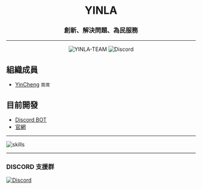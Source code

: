 <h1 align="center">YINLA</h1>

<h3 align="center">創新、解決問題、為民服務</h3>

---
<p align="center"> <img src="https://komarev.com/ghpvc/?username=YINLA-TEAM&label=views&color=8cff00&style=flat-square" alt="YINLA-TEAM" /> <img alt="Discord" src="https://img.shields.io/discord/1031159028505641011?style=flat-square"> </p>

## **組織成員**

- [YinCheng](https://github.com/YinCheng0106) `首席` 

## **目前開發**

- [Discord BOT](https://github.com/YINLA-TEAM/YINLA) 
- [官網](https://yinla-team.github.io)

---
![skills](https://skillicons.dev/icons?i=html,css,js,py,cpp,md,vue,vite)

---
### **DISCORD 支援群**
[![Discord](https://skillicons.dev/icons?i=discord)](https://discord.gg/mnCHdBbh65)
